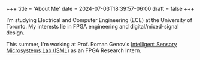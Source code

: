 +++
title = 'About Me'
date = 2024-07-03T18:39:57-06:00
draft = false
+++

I’m studying Electrical and Computer Engineering (ECE) at the University of Toronto. My interests lie in FPGA engineering and digital/mixed-signal design.

This summer, I'm working at Prof. Roman Genov's [Intelligent Sensory Microsystems Lab (ISML)](https://www.eecg.utoronto.ca/~roman/lab/index.html) as an FPGA Research Intern. 
